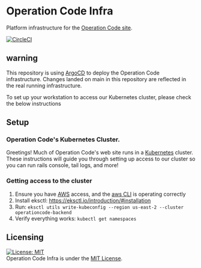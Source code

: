 # Operation Code Infra
Platform infrastructure for the [Operation Code site](https://operationcode.org/).

[![CircleCI](https://circleci.com/gh/OperationCode/operationcode_infra/tree/master.svg?style=svg)](https://circleci.com/gh/OperationCode/operationcode_infra/tree/master)

## warning

This repository is using [ArgoCD](https://argoproj.github.io/argo-cd/) to deploy the Operation Code infrastructure. Changes landed on main in this repository are reflected in the real running infrastructure.

To set up your workstation to access our Kubernetes cluster, please check the below instructions

## Setup

### Operation Code's Kubernetes Cluster.
Greetings! Much of Operation Code's web site runs in a [Kubernetes](https://kubernetes.io/) cluster.  These instructions will guide you through setting up access to our cluster so you can run rails console, tail logs, and more!   

### Getting access to the cluster
1. Ensure you have [AWS](https://aws.amazon.com) access, and the [aws CLI](https://aws.amazon.com/cli/) is operating correctly
2. Install eksctl: https://eksctl.io/introduction/#installation
3. Run: `eksctl utils write-kubeconfig --region us-east-2 --cluster operationcode-backend`
4. Verify everything works: `kubectl get namespaces`


## Licensing
 [![License: MIT](https://img.shields.io/badge/License-MIT-yellow.svg)](https://opensource.org/licenses/MIT)   
Operation Code Infra is under the [MIT License](/LICENSE).
